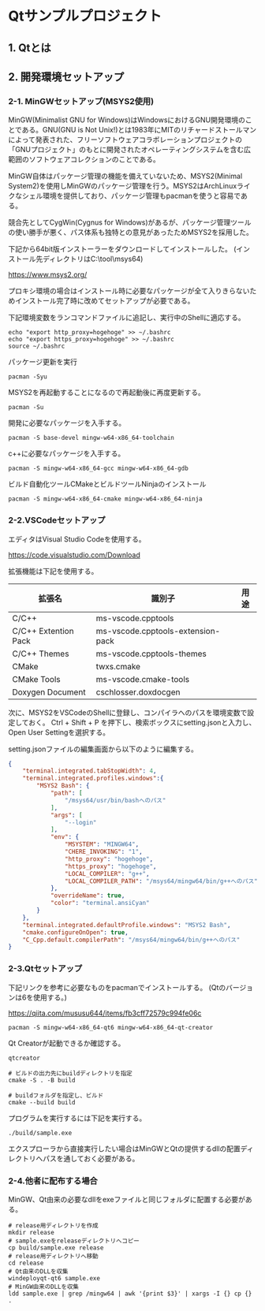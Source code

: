 # Qtサンプルプロジェクト

## 1. Qtとは

## 2. 開発環境セットアップ
### 2-1. MinGWセットアップ(MSYS2使用)

MinGW(Minimalist GNU for Windows)はWindowsにおけるGNU開発環境のことである。GNU(GNU is Not Unix!)とは1983年にMITのリチャードストールマンによって発表された、フリーソフトウェアコラボレーションプロジェクトの「GNUプロジェクト」のもとに開発されたオペレーティングシステムを含む広範囲のソフトウェアコレクションのことである。

MinGW自体はパッケージ管理の機能を備えていないため、MSYS2(Minimal System2)を使用しMinGWのパッケージ管理を行う。MSYS2はArchLinuxライクなシェル環境を提供しており、パッケージ管理もpacmanを使うと容易である。

競合先としてCygWin(Cygnus for Windows)があるが、パッケージ管理ツールの使い勝手が悪く、パス体系も独特との意見があったためMSYS2を採用した。

下記から64bit版インストーラーをダウンロードしてインストールした。
(インストール先ディレクトリはC:\tool\msys64)

https://www.msys2.org/

プロキシ環境の場合はインストール時に必要なパッケージが全て入りきらないためインストール完了時に改めてセットアップが必要である。

下記環境変数をランコマンドファイルに追記し、実行中のShellに適応する。
```
echo "export http_proxy=hogehoge" >> ~/.bashrc
echo "export https_proxy=hogehoge" >> ~/.bashrc
source ~/.bashrc
```

パッケージ更新を実行
```
pacman -Syu
```

MSYS2を再起動することになるので再起動後に再度更新する。

```
pacman -Su
```

開発に必要なパッケージを入手する。
```
pacman -S base-devel mingw-w64-x86_64-toolchain
```

c++に必要なパッケージを入手する。
```
pacman -S mingw-w64-x86_64-gcc mingw-w64-x86_64-gdb
```

ビルド自動化ツールCMakeとビルドツールNinjaのインストール
```
pacman -S mingw-w64-x86_64-cmake mingw-w64-x86_64-ninja
```

### 2-2.VSCodeセットアップ

エディタはVisual Studio Codeを使用する。

https://code.visualstudio.com/Download

拡張機能は下記を使用する。

|拡張名|識別子|用途|
|--|--|--|
|C/C++|ms-vscode.cpptools||
|C/C++ Extention Pack|ms-vscode.cpptools-extension-pack||
|C/C++ Themes|ms-vscode.cpptools-themes||
|CMake|twxs.cmake||
|CMake Tools|ms-vscode.cmake-tools||
|Doxygen Document|cschlosser.doxdocgen||

次に、MSYS2をVSCodeのShellに登録し、コンパイラへのパスを環境変数で設定しておく。
Ctrl + Shift + P を押下し、検索ボックスにsetting.jsonと入力し、
Open User Settingを選択する。

setting.jsonファイルの編集画面から以下のように編集する。
``` json
{
    "terminal.integrated.tabStopWidth": 4,
    "terminal.integrated.profiles.windows":{
        "MSYS2 Bash": {
            "path": [
                "/msys64/usr/bin/bashへのパス"
            ],
            "args": [
                "--login"
            ],
            "env": {
                "MSYSTEM": "MINGW64",
                "CHERE_INVOKING": "1",
                "http_proxy": "hogehoge",
                "https_proxy": "hogehoge",
                "LOCAL_COMPILER": "g++",
                "LOCAL_COMPILER_PATH": "/msys64/mingw64/bin/g++へのパス"
            },
            "overrideName": true,
            "color": "terminal.ansiCyan"
        }
    },
    "terminal.integrated.defaultProfile.windows": "MSYS2 Bash",
    "cmake.configureOnOpen": true,
    "C_Cpp.default.compilerPath": "/msys64/mingw64/bin/g++へのパス"
}
```


### 2-3.Qtセットアップ

下記リンクを参考に必要なものをpacmanでインストールする。
(Qtのバージョンは6を使用する。)

https://qiita.com/mususu644/items/fb3cff72579c994fe06c

```
pacman -S mingw-w64-x86_64-qt6 mingw-w64-x86_64-qt-creator
```

Qt Creatorが起動できるか確認する。
```
qtcreator
```

``` shell
# ビルドの出力先にbuildディレクトリを指定
cmake -S . -B build

# buildフォルダを指定し、ビルド
cmake --build build
```

プログラムを実行するには下記を実行する。

``` shell
./build/sample.exe
```

エクスプローラから直接実行したい場合はMinGWとQtの提供するdllの配置ディレクトリへパスを通しておく必要がある。

### 2-4.他者に配布する場合

MinGW、Qt由来の必要なdllをexeファイルと同じフォルダに配置する必要がある。

``` shell
# release用ディレクトリを作成
mkdir release
# sample.exeをreleaseディレクトリへコピー
cp build/sample.exe release
# release用ディレクトリへ移動
cd release
# Qt由来のDLLを収集
windeployqt-qt6 sample.exe
# MinGW由来のDLLを収集
ldd sample.exe | grep /mingw64 | awk '{print $3}' | xargs -I {} cp {} .
```